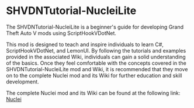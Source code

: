 # SHVDNTutorial-NucleiLite
The SHVDNTutorial-NucleiLite is a beginner's guide for developing Grand Theft Auto V mods using ScriptHookVDotNet.  

This mod is designed to teach and inspire individuals to learn C#, ScriptHookVDotNet, and LemonUI. By following the tutorials and examples provided in 
the associated Wiki, individuals can gain a solid understanding of the basics. Once they feel comfortable with the concepts covered in the SHVDNTutorial-NucleiLite 
mod and Wiki, it is recommended that they move on to the complete Nuclei mod and its Wiki for further education and skill development. 

The complete Nuclei mod and its Wiki can be found at the following link: [Nuclei](https://github.com/KimonoBoy/SHVDNTutorial-Nuclei) 
